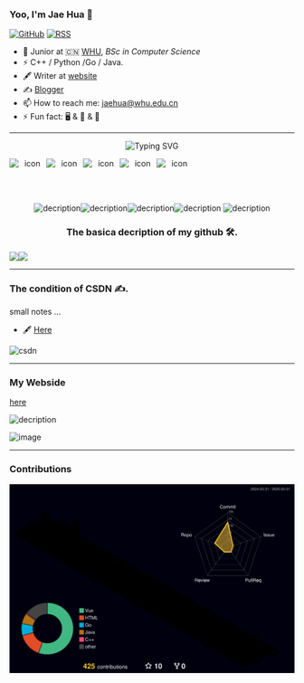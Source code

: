 ### Yoo, I'm Jae Hua 👋

[![GitHub](https://img.shields.io/badge/dynamic/json?logo=github&label=GitHub&labelColor=495867&color=495867&query=%24.data.totalSubs&url=https%3A%2F%2Fapi.spencerwoo.com%2Fsubstats%2F%3Fsource%3Dgithub%26queryKey%3Dhayschan&style=flat-square)](https://github.com/JaeHua)
[![RSS](https://img.shields.io/badge/dynamic/json?logo=rss&logoColor=white&label=RSS&labelColor=95B8D1&color=95B8D1&query=%24.data.totalSubs&url=https%3A%2F%2Fapi.spencerwoo.com%2Fsubstats%2F%3Fsource%3Dfeedly%257Cinoreader%257CfeedsPub%26queryKey%3Dhttps://haysc.tech/feed.xml&style=flat-square)](http://www.xiaocr.fun)

- 🍻 Junior at 🇨🇳 [WHU](https://www.whu.edu.cn), _BSc in Computer Science_
- ⚡ C++ / Python /Go / Java.
- 🖋 Writer at [website](https://blog.jaehua.top)
- ✍️ [Blogger](http://www.xiaocr.fun)
- 📫 How to reach me: jaehua@whu.edu.cn
- ⚡ Fun fact: 🖥 & 🏀 & 🎱
----------------------
<div align="center">
  
![Typing SVG](https://readme-typing-svg.demolab.com/?lines=Horizons+shrink+when+we+stop+asking+why+.)

<div style="display: flex; align-items: flex-start;"><img src="https://techstack-generator.vercel.app/cpp-icon.svg" alt="icon" width="65" height="65" /><img src="https://techstack-generator.vercel.app/python-icon.svg" alt="icon" width="65" height="65" /><img src="https://techstack-generator.vercel.app/github-icon.svg" alt="icon" width="65" height="65" /><img src="https://techstack-generator.vercel.app/docker-icon.svg" alt="icon" width="65" height="65" /><img src="https://techstack-generator.vercel.app/react-icon.svg" alt="icon" width="65" height="65" /></div>




![decription](https://img.shields.io/badge/Language-Python-green)![decription](https://img.shields.io/badge/Language-C++-red)![decription](https://img.shields.io/badge/Language-C-purple)![decription](https://img.shields.io/badge/Language-Go-pink) ![decription](https://img.shields.io/badge/Language-Java-green) 
<h3>The basica decription of my github 🛠.</h3>
</div>

<img align="center"  src="https://github-readme-stats.vercel.app/api?username=JaeHua&show_icons=true&theme=radical"/><img align="center"  src="https://github-readme-stats.vercel.app/api/top-langs/?username=JaeHua&theme=radical&layout=compact"  />

------------------

<h3>The condition of CSDN ✍.</h3>
small notes ...

- 🖋 [Here](https://blog.csdn.net/m0_73421035?type=blog)

![csdn](https://stats.justsong.cn/api/csdn?id=m0_73421035&theme=radical)

----
<h3>My Webside</h3>

[here](https://blog.jaehua.top/)

![decription](https://stats.justsong.cn/api/website/?url=https://blog.jaehua.top/&style=flat&logo=github)

![image](https://github.com/user-attachments/assets/28b3240e-2723-4958-9660-0ff88e16fe0c)


----
<h3>Contributions</h3>

![Contributions in 3D](/profile-3d-contrib/profile-night-rainbow.svg)
